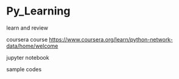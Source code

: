# Py_Learning
learn and review

coursera course
https://www.coursera.org/learn/python-network-data/home/welcome

jupyter notebook

sample codes
